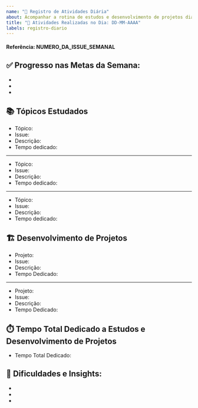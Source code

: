 ```yaml
---
name: "📝 Registro de Atividades Diária"
about: Acompanhar a rotina de estudos e desenvolvimento de projetos diáriamente.
title: "📝 Atividades Realizadas no Dia: DD-MM-AAAA"
labels: registro-diario
---
```

#### Referência: NUMERO_DA_ISSUE_SEMANAL


## ✅ Progresso nas Metas da Semana:

- 
-
-


## 📚 Tópicos Estudados

- Tópico:
- Issue:
- Descrição:
- Tempo dedicado:
---
- Tópico:
- Issue:
- Descrição:
- Tempo dedicado:
---
- Tópico:
- Issue:
- Descrição:
- Tempo dedicado:

## 🏗️ Desenvolvimento de Projetos

- Projeto:
- Issue: 
- Descrição:
- Tempo Dedicado:
---
- Projeto:
- Issue: 
- Descrição:
- Tempo Dedicado:


## ⏱️ Tempo Total Dedicado a Estudos e Desenvolvimento de Projetos 

- Tempo Total Dedicado:


## 🤔 Dificuldades e Insights:

- 
-
-

